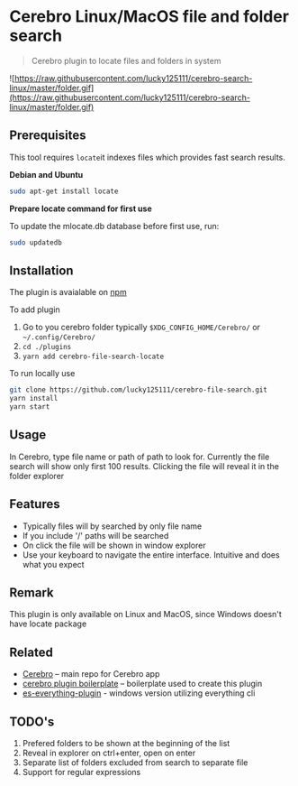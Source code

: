 
# Cerebro Linux/MacOS file and folder search
> Cerebro plugin to locate files and folders in system

![https://raw.githubusercontent.com/lucky125111/cerebro-search-linux/master/folder.gif](https://raw.githubusercontent.com/lucky125111/cerebro-search-linux/master/folder.gif)

## Prerequisites

This tool requires `locate`it indexes files which provides fast search results.

**Debian and Ubuntu**

```bash
sudo apt-get install locate
```

**Prepare locate command for first use**

To update the mlocate.db database before first use, run:

```bash
sudo updatedb
```

## Installation
The plugin is avaialable on [npm](https://www.npmjs.com/package/cerebro-file-search-locate)

To add plugin
1. Go to you cerebro folder typically `$XDG_CONFIG_HOME/Cerebro/` or `~/.config/Cerebro/`
2. `cd ./plugins`
3. `yarn add cerebro-file-search-locate`

To run locally use
```bash
git clone https://github.com/lucky125111/cerebro-file-search.git
yarn install 
yarn start
```

## Usage
In Cerebro, type file name or path of path to look for. Currently the file search will show only first 100 results. Clicking the file will reveal it in the folder explorer

## Features
* Typically files will by searched by only file name 
* If you include '/' paths will be searched 
* On click the file will be shown in window explorer
* Use your keyboard to navigate the entire interface. Intuitive and does what you expect

## Remark

This plugin is only available on Linux and MacOS, since Windows doesn't have locate package

## Related
* [Cerebro](http://github.com/KELiON/cerebro) – main repo for Cerebro app
* [cerebro plugin boilerplate](https://github.com/KELiON/cerebro-plugin) – boilerplate used to create this plugin
* [es-everything-plugin](https://github.com/masterperas/es-everything-plugin) - windows version utilizing everything cli

## TODO's
1. Prefered folders to be shown at the beginning of the list
2. Reveal in explorer on ctrl+enter, open on enter
3. Separate list of folders excluded from search to separate file
4. Support for regular expressions
